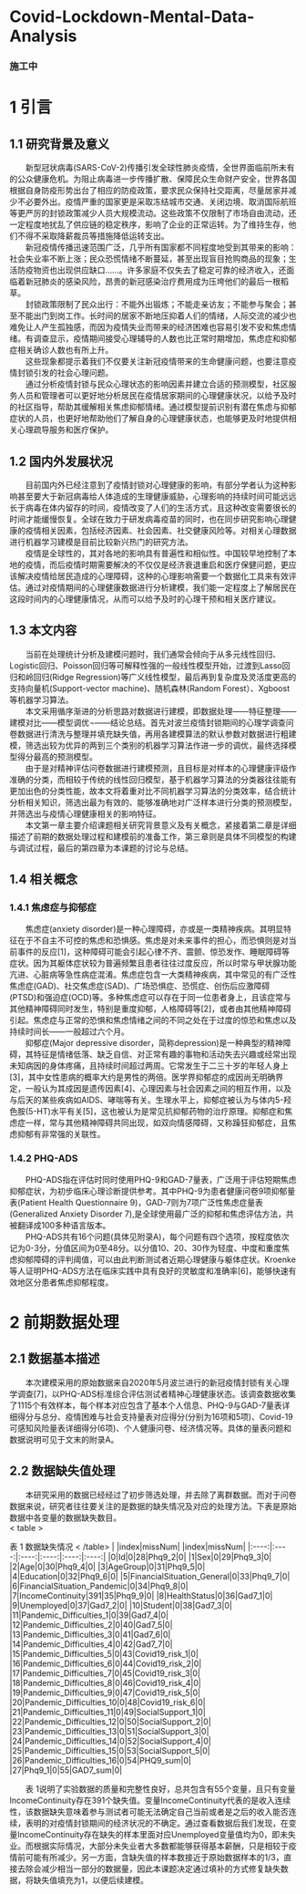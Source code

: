 # Covid-Lockdown-Mental-Data-Analysis
### 施工中

# 1	引言
## 1.1	研究背景及意义
&emsp;&emsp;新型冠状病毒(SARS-CoV-2)传播引发全球性肺炎疫情，全世界面临前所未有的公众健康危机。为阻止病毒进一步传播扩散、保障民众生命财产安全，世界各国根据自身防疫形势出台了相应的防疫政策，要求民众保持社交距离，尽量居家并减少不必要外出。疫情严重的国家更是采取冻结城市交通、关闭边境、取消国际航班等更严厉的封锁政策减少人员大规模流动。这些政策不仅限制了市场自由流动，还一定程度地扰乱了供应链的稳定秩序，影响了企业的正常运转。为了维持生存，他们不得不采取降薪裁员等措施降低运转支出。<br>
&emsp;&emsp;新冠疫情传播迅速范围广泛，几乎所有国家都不同程度地受到其带来的影响：社会失业率不断上涨；民众恐慌情绪不断蔓延，甚至出现盲目抢购商品的现象；生活防疫物资也出现供应缺口……。许多家庭不仅失去了稳定可靠的经济收入，还面临着新冠肺炎的感染风险，昂贵的新冠感染治疗费用成为压垮他们的最后一根稻草。<br>
&emsp;&emsp;封锁政策限制了民众出行：不能外出锻炼；不能走亲访友；不能参与聚会；甚至不能出门到岗工作。长时间的居家不断地压抑着人们的情绪，人际交流的减少也难免让人产生孤独感，而因为疫情失业而带来的经济困难也容易引发不安和焦虑情绪。有调查显示，疫情期间接受心理辅导的人数也比正常时期增加，焦虑症和抑郁症相关确诊人数也有所上升。<br>
&emsp;&emsp;这些现象都提示着我们不仅要关注新冠疫情带来的生命健康问题，也要注意疫情封锁引发的社会心理问题。<br>
&emsp;&emsp;通过分析疫情封锁与民众心理状态的影响因素并建立合适的预测模型，社区服务人员和管理者可以更好地分析居民在疫情居家期间的心理健康状况，以给予及时的社区指导，帮助其缓解相关焦虑抑郁情绪。通过模型提前识别有潜在焦虑与抑郁症状的人员，也更好地帮助他们了解自身的心理健康状态，也能够更及时地提供相关心理疏导服务和医疗保护。<br>

## 1.2	国内外发展状况
&emsp;&emsp;目前国内外已经注意到了疫情封锁对心理健康的影响，有部分学者认为这种影响甚至要大于新冠病毒给人体造成的生理健康威胁，心理影响的持续时间可能远远长于病毒在体内留存的时间，疫情改变了人们的生活方式，且这种改变需要很长的时间才能缓慢恢复。全球在致力于研发病毒疫苗的同时，也在同步研究影响心理健康的疫情相关因素，包括经济因素、社会因素、社交健康风险等。对相关心理数据进行机器学习建模是目前比较新兴热门的研究方法。<br>
&emsp;&emsp;疫情是全球性的，其对各地的影响具有普遍性和相似性。中国较早地控制了本地的疫情，而后疫情时期需要解决的不仅仅是经济衰退重启和医疗保健问题，更应该解决疫情给居民造成的心理障碍，这种的心理影响需要一个数据化工具来有效评估。通过对疫情期间的心理健康数据进行分析建模，我们能一定程度上了解居民在这段时间内的心理健康情况，从而可以给予及时的心理干预和相关医疗建议。<br>

## 1.3	本文内容
&emsp;&emsp;当前在处理统计分析及建模问题时，我们通常会倾向于从多元线性回归、Logistic回归、Poisson回归等可解释性强的一般线性模型开始，过渡到Lasso回归和岭回归(Ridge Regression)等广义线性模型，最后再到复杂度及灵活度更高的支持向量机(Support-vector machine)、随机森林(Random Forest）、Xgboost等机器学习算法。<br>
&emsp;&emsp;本文采用循序渐进的分析思路对数据进行建模，即数据处理——特征整理——建模对比——模型调优¬——结论总结。首先对波兰疫情封锁期间的心理学调查问卷数据进行清洗与整理并填充缺失值，再用各建模算法的默认参数对数据进行粗建模，筛选出较为优异的两到三个类别的机器学习算法作进一步的调优，最终选择模型得分最高的预测模型。<br>
&emsp;&emsp;由于是对精神评估问卷数据进行建模预测，且目标是对样本的心理健康评级作准确的分类，而相较于传统的线性回归模型，基于机器学习算法的分类器往往能有更加出色的分类性能，故本文将着重对比不同机器学习算法的分类效率，结合统计分析相关知识，筛选出最为有效的、能够准确地对广泛样本进行分类的预测模型，并筛选出与疫情心理健康相关的影响特征。<br>
&emsp;&emsp;本文第一章主要介绍课题相关研究背景意义及有关概念，紧接着第二章是详细描述了前期的数据处理过程和建模前的准备工作，第三章则是具体不同模型的构建与调试过程，最后的第四章为本课题的讨论与总结。<br>

## 1.4	相关概念
### 1.4.1  焦虑症与抑郁症
&emsp;&emsp;焦虑症(anxiety disorder)是一种心理障碍，亦或是一类精神疾病。其明显特征在于不自主不可控的焦虑和恐惧感。焦虑是对未来事件的担心，而恐惧则是对当前事件的反应[1]，这种障碍可能会引起心律不齐、震颤、惊恐发作、睡眠障碍等症状。因为其躯体症状较为普遍频繁且患者往往过度反应，所以时常与甲状腺功能亢进、心脏病等急性病症混淆。焦虑症包含一大类精神疾病，其中常见的有广泛性焦虑症(GAD)、社交焦虑症(SAD)、广场恐惧症、恐慌症、创伤后应激障碍(PTSD)和强迫症(OCD)等。多种焦虑症可以存在于同一位患者身上，且该症常与其他精神障碍同时发生，特别是重度抑郁，人格障碍等[2]，或者由其他精神障碍引起。焦虑症与正常的恐惧和焦虑情绪之间的不同之处在于过度的惊恐和焦虑以及持续时间长——一般超过六个月。<br>
&emsp;&emsp;抑郁症(Major depressive disorder，简称depression)是一种典型的精神障碍，其特征是情绪低落、缺乏自信、对正常有趣的事物和活动失去兴趣或经常出现未知病因的身体疼痛，且持续时间超过两周。它常发生于二三十岁的年轻人身上[3]，其中女性患病的概率大约是男性的两倍。医学界抑郁症的成因尚无明确界定，一般认为其成因是遗传因素[4]、心理因素与社会因素之间的相互作用，以及与后天的某些疾病如AIDS、哮喘等有关。生理水平上，抑郁症被认为与体内5-羟色胺(5-HT)水平有关[5]，这也被认为是常见抗抑郁药物的治疗原理。抑郁症和焦虑症一样，常与其他精神障碍共同出现，如双向情感障碍，又称躁狂抑郁症，且焦虑抑郁有非常强的关联性。<br>

### 1.4.2	 PHQ-ADS
&emsp;&emsp;PHQ-ADS指在评估时同时使用PHQ-9和GAD-7量表，广泛用于评估短期焦虑抑郁症状，为初步临床心理诊断提供参考。其中PHQ-9为患者健康问卷9项抑郁量表(Patient Health Questionnaire 9)，GAD-7则为7项广泛性焦虑症量表(Generalized Anxiety Disorder 7),是全球使用最广泛的抑郁和焦虑评估方法，共被翻译成100多种语言版本。<br>
&emsp;&emsp;PHQ-ADS共有16个问题(具体见附录A)，每个问题有四个选项，按程度依次记为0-3分，分值区间为0至48分。以分值10、20、30作为轻度、中度和重度焦虑抑郁障碍的评判阈值，可以由此判断测试者近期心理健康与躯体症状。Kroenke等人证明PHQ-ADS方法在临床实践中具有良好的灵敏度和准确率[6]，能够快速有效地区分患者焦虑抑郁程度。<br>

# 2	前期数据处理
## 2.1	数据基本描述
&emsp;&emsp;本次建模采用的原始数据来自2020年5月波兰进行的新冠疫情封锁有关心理学调查[7]，以PHQ-ADS标准综合评估测试者精神心理健康状态。该调查数据收集了1115个有效样本，每个样本对应包含了基本个人信息、PHQ-9与GAD-7量表详细得分与总分、疫情困难与社会支持量表对应得分(分别为16项和5项)、Covid-19可感知风险量表详细得分(6项)、个人健康问卷、经济情况等。具体的量表问题和数据说明可见于文末的附录A。<br>

## 2.2	数据缺失值处理
&emsp;&emsp;本研究采用的数据已经经过了初步筛选处理，并去除了离群数据。而对于问卷数据来说，研究者往往要关注的是数据的缺失情况及对应的处理方法。下表是原始数据中各变量的数据缺失数目。<br>
< table >
<caption> 表 1 数据缺失情况 </caption>
< /table>
|&nbsp;|index|missNum|&nbsp;|index|missNum|
|:----:|:----:|:----:|:----:|:----:|:----:|
|0|Id|0|28|Phq9_2|0|
|1|Sex|0|29|Phq9_3|0|
|2|Age|0|30|Phq9_4|0|
|3|AgeGroup|0|31|Phq9_5|0|
|4|Education|0|32|Phq9_6|0|
|5|FinancialSituation_General|0|33|Phq9_7|0|
|6|FinancialSituation_Pandemic|0|34|Phq9_8|0|
|7|IncomeContinuity|391|35|Phq9_9|0|
|8|HealthStatus|0|36|Gad7_1|0|
|9|Unemployed|0|37|Gad7_2|0|
|10|Student|0|38|Gad7_3|0|
|11|Pandemic_Difficulties_1|0|39|Gad7_4|0|
|12|Pandemic_Difficulties_2|0|40|Gad7_5|0|
|13|Pandemic_Difficulties_3|0|41|Gad7_6|0|
|14|Pandemic_Difficulties_4|0|42|Gad7_7|0|
|15|Pandemic_Difficulties_5|0|43|Covid19_risk_1|0|
|16|Pandemic_Difficulties_6|0|44|Covid19_risk_2|0|
|17|Pandemic_Difficulties_7|0|45|Covid19_risk_3|0|
|18|Pandemic_Difficulties_8|0|46|Covid19_risk_4|0|
|19|Pandemic_Difficulties_9|0|47|Covid19_risk_5|0|
|20|Pandemic_Difficulties_10|0|48|Covid19_risk_6|0|
|21|Pandemic_Difficulties_11|0|49|SocialSupport_1|0|
|22|Pandemic_Difficulties_12|0|50|SocialSupport_2|0|
|23|Pandemic_Difficulties_13|0|51|SocialSupport_3|0|
|24|Pandemic_Difficulties_14|0|52|SocialSupport_4|0|
|25|Pandemic_Difficulties_15|0|53|SocialSupport_5|0|
|26|Pandemic_Difficulties_16|0|54|PHQ9_sum|0|
|27|Phq9_1|0|55|GAD7_sum|0|

&emsp;&emsp;表 1说明了实验数据的质量和完整性良好，总共包含有55个变量，且只有变量IncomeContinuity存在391个缺失值。变量IncomeContinuity代表的是收入连续性，该数据缺失意味着参与测试者可能无法确定自己当前或者是之后的收入能否连续，表明的对疫情封锁期间的经济状况的不确定。通过查看数据后我们发现，在变量IncomeContinuity存在缺失的样本里面对应Unemployed变量值均为0，即未失业。而根据实际情况，大部分未失业者大多数都能够获得基本薪酬，只是相较于疫情前可能有所减少。另一方面，含缺失值的样本数接近于原始数据样本的1/3，直接去除会减少相当一部分的数据量，因此本课题决定通过填补的方式修复缺失数据，将缺失值填充为1，以便后续建模。<br>






















